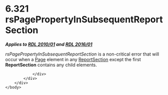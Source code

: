 <html dir="LTR" xmlns:mshelp="http://msdn.microsoft.com/mshelp" xmlns:ddue="http://ddue.schemas.microsoft.com/authoring/2003/5" xmlns:xlink="http://www.w3.org/1999/xlink" xmlns:tool="http://www.microsoft.com/tooltip">
    <head>
        <meta http-equiv="Content-Type" content="text/html; CHARSET=utf-8"></meta>
        <meta name="save" content="history"></meta>
        <title>6.321 rsPagePropertyInSubsequentReportSection</title>
        <xml>
            <mshelp:toctitle title="6.321 rsPagePropertyInSubsequentReportSection"></mshelp:toctitle>
            <mshelp:rltitle title="[MS-RDL]: rsPagePropertyInSubsequentReportSection"></mshelp:rltitle>
            <mshelp:keyword index="A" term="14472b84-309a-49f5-8b05-d9804737c578"></mshelp:keyword>
            <mshelp:attr name="DCSext.ContentType" value="open specification"></mshelp:attr>
            <mshelp:attr name="AssetID" value="14472b84-309a-49f5-8b05-d9804737c578"></mshelp:attr>
            <mshelp:attr name="TopicType" value="kbRef"></mshelp:attr>
            <mshelp:attr name="DCSext.Title" value="[MS-RDL]: rsPagePropertyInSubsequentReportSection" />
        </xml>
    </head>
    <body>
        <div id="header">
            <h1 class="heading">6.321 rsPagePropertyInSubsequentReportSection</h1>
        </div>
        <div id="mainSection">
            <div id="mainBody">
                <div id="allHistory" class="saveHistory"></div>
                <div id="sectionSection0" class="section" name="collapseableSection">
                    

<p><b><i>Applies to </i></b><a href="3428e690-a348-4ec7-8a6a-8efb42d2cdee.html"><b><i>RDL 2010/01</i></b></a><b><i>
and </i></b><a href="52ce3983-2bfc-4e72-9359-42aaf5fe4509.html"><b><i>RDL 2016/01</i></b></a></p>

<p><i>rsPagePropertyInSubsequentReportSection</i> is a
non-critical error that will occur when a <a href="b5e525d5-00d6-4e1a-8813-55f327da6b4c.html">Page</a> element in any <a href="96c3d25f-d8ce-4fe4-ab03-592edaa4a1da.html">ReportSection</a> except the
first <b>ReportSection</b> contains any child elements.</p>


                </div>
            </div>
        </div>
    </body>
</html>